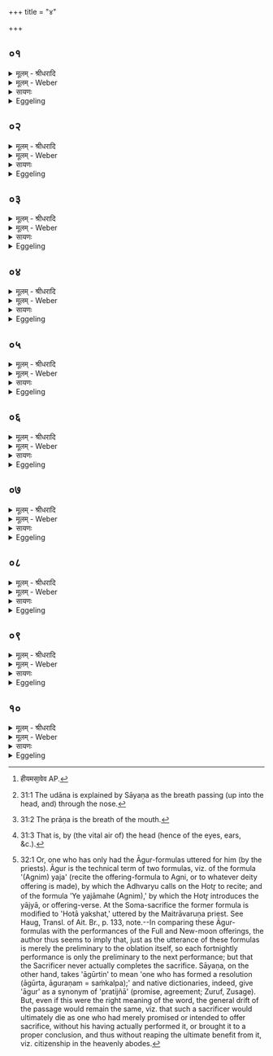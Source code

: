 +++
title = "४"

+++


## ०१
<details><summary>मूलम् - श्रीधरादि</summary>

एष वै पूर्ण᳘माः॥  
(०) य᳘ ऽएष त᳘पत्य᳘हरह᳘र्ह्ये᳘वैष᳘ पूर्णो᳘ ऽथैष᳘ ऽएव द᳘र्शोय᳘च्चन्द्र᳘मा दृदृश᳘ ऽइव᳘ ह्येषः᳘॥
</details>

<details><summary>मूलम् - Weber</summary>

एष वै पूर्ण᳘माः॥  
य᳘ एष त᳘पत्य᳘हरहॗर्ह्येॗवैष᳘ पूर्णो᳘ऽथैष᳘ एव द᳘र्शो य᳘च्चन्द्र᳘मा दृदृश᳘ इवॗ ह्येषः᳟॥
</details>

<details><summary>सायणः</summary>

…
</details>

<details><summary>Eggeling</summary>

1. The full moon, doubtless, is the same as that burning (sun), for he, indeed, is full day by day; and the new moon (darśa) is the same as the moon, for he appears (darś), as it were.
</details>

## ०२
<details><summary>मूलम् - श्रीधरादि</summary>

(षो᳘ ऽथो) अ᳘थो ऽइतर᳘था ऽऽहुः॥  
(रे) एष᳘ ऽएव᳘ पूर्ण᳘मा य᳘च्चन्द्र᳘मा ऽएत᳘स्य ह्य᳘नु पू᳘रणं पौर्णमासी᳘त्याच᳘क्षते᳘ ऽथैष᳘ ऽएव द᳘र्शो य᳘ ऽएष[[!!]] त᳘पति ददृश᳘ ऽइव᳘ ह्येषः᳘॥
</details>

<details><summary>मूलम् - Weber</summary>

अ᳘थो इतर᳘थाहुः॥  
एष᳘ एव᳘ पूर्ण᳘मा य᳘च्चन्द्र᳘मा एत᳘स्य ह्य᳘नु पू᳘रणम् पौर्णमासी᳘त्याच᳘क्षते᳘ऽथैष᳘ एव द᳘र्शो य᳘ ए᳘ष त᳘पति ददृश᳘ इवॗ ह्येषः᳟॥
</details>

<details><summary>सायणः</summary>

…
</details>

<details><summary>Eggeling</summary>

2. But they also say inversely, 'The full moon is the same as the moon, for after the filling up of the latter there is the night of full moon;' and the new moon (darśa) is the same as that burning (sun), for the latter appears, as it were.
</details>

## ०३
<details><summary>मूलम् - श्रीधरादि</summary>

(ष᳘ ऽइ) इय᳘मेव᳘ पूर्ण᳘माः॥  
पू᳘र्णेव᳘ हीयमसा᳘वेव[[!!]] द्यौर्द्द᳘र्शो ददृश᳘ ऽइव᳘ ह्यसौ᳘[[!!]] द्यौः[[!!]]॥
</details>

<details><summary>मूलम् - Weber</summary>

इय᳘मेव᳘ पूर्ण᳘माः॥  
पूॗर्णेवॗ हीय᳘मसा᳘वेव [^wbr_1] द्यौर्द᳘र्शो ददृश᳘ इव ह्य᳘सौ द्यौः᳟॥  

[^wbr_1]: हीयमसा᳘वेव AP.
</details>

<details><summary>सायणः</summary>

…
</details>

<details><summary>Eggeling</summary>

3. The full moon, indeed, is this (earth), for she is, as it were, full; and the new moon is yonder sky, for yonder sky appears (or, is seen), as it were.
</details>

## ०४
<details><summary>मूलम् - श्रीधरादि</summary>

(०) रा᳘त्रिरेव᳘ पूर्ण᳘माः॥  
पू᳘र्णेव᳘ हीयᳫँ᳭ रा᳘त्रिर᳘हरेव द᳘र्शो ददृश᳘ ऽइव᳘ हीदम᳘हरेषा नु᳘ देवत्रा᳘ दर्शपूर्णमास᳘योर्मीमाᳫँ᳭सा[[!!]]॥
</details>

<details><summary>मूलम् - Weber</summary>

रा᳘त्रिरेव᳘ पूर्ण᳘माः॥  
पूॗर्णेवॗ हीयं रा᳘त्रिर᳘हरेव द᳘र्शो ददृश᳘ इवॗ हीदम᳘हरेषा नु᳘ देवत्रा᳘ दर्शपूर्णमास᳘योर्मीमांसा᳟॥
</details>

<details><summary>सायणः</summary>

…
</details>

<details><summary>Eggeling</summary>

4. The full moon, indeed, is the night, for this

night is, as it were, full; and the new moon is the day, for this day appears, as it were. This, then, is the theory regarding the full and new moon in respect of the gods.
</details>

## ०५
<details><summary>मूलम् - श्रीधरादि</summary>

(सा᳘ ऽथा) अ᳘थाध्यात्म᳘म्॥  
(मु) उदान᳘ ऽएव᳘ पूर्ण᳘मा ऽउदाने᳘न᳘ ह्ययं[[!!]] पु᳘रुषः पूर्य्य᳘त ऽइव प्राण᳘ ऽएव द᳘र्शो ददृश᳘ ऽइव᳘ ह्ययं᳘ प्राणस्त᳘देता᳘वन्नाद᳘श्चान्नप्रद᳘श्च दर्शपूर्णमासौ᳘॥
</details>

<details><summary>मूलम् - Weber</summary>

अ᳘थाध्यात्म᳘म्॥  
उदान᳘ एव᳘ पूर्ण᳘मा उदाने᳘न ह्य᳘यम् पु᳘रुषः पूर्य᳘त इव प्राण᳘ एव द᳘र्शो ददृश᳘ इव ह्य᳘य᳘म् प्राणस्त᳘देता᳘वन्नाद᳘श्चान्नप्रद᳘श्च दर्शपूर्णमासौ᳟॥
</details>

<details><summary>सायणः</summary>

…
</details>

<details><summary>Eggeling</summary>

5. Then as to the body. The full moon is the up-breathing, for it is by the up-breathing [^egg_143] that this man is, as it were, filled; and the new moon is the out (and in)-breathing [^egg_144], for this out-breathing appears, as it were: thus, the full and new moon are these two, the eater and the giver of food.

[^egg_143]: 31:1 The udāna is explained by Sāyaṇa as the breath passing (up into the head, and) through the nose.

[^egg_144]: 31:2 The prāṇa is the breath of the mouth.
</details>

## ०६
<details><summary>मूलम् - श्रीधरादि</summary>

प्राण᳘ ऽए᳘वान्नादः᳘॥  
प्राणे᳘न᳘ हीदम᳘न्नमद्य᳘त ऽउदान᳘ ऽए᳘वान्नप्रद᳘ ऽउदाने᳘न᳘ हीदम᳘न्नं प्रदीय᳘ते स यो᳘ हैता᳘वन्नादं᳘ चान्नप्रदं᳘ च दर्शपूर्णमासौ व्वे᳘दान्नादो᳘ हैव᳘ भवति प्र᳘ हास्मा ऽअन्ना᳘द्यं दीयते॥
</details>

<details><summary>मूलम् - Weber</summary>

प्राण᳘ एॗवान्नादः᳟॥  
प्राणे᳘नॗ हीदम᳘न्नमद्य᳘त उदान᳘ एॗवान्नप्रद᳘ उदाने᳘नॗ हीदम᳘न्नम् प्रदीय᳘ते स यो᳘ हैता᳘वन्नादं᳘ चान्नप्रदं᳘ च दर्शपूर्णमासौ वे᳘दान्नादो᳘ हैव᳘ भवति प्र᳘ हास्मा अन्ना᳘द्यं दीयते॥
</details>

<details><summary>सायणः</summary>

…
</details>

<details><summary>Eggeling</summary>

6. The out (and in)-breathing (the mouth) is the eater of food, for by means of the out (and in)-breathing this food is eaten; and the up-breathing is the giver of food, for by the up-breathing [^egg_145] this food is given to him.

[^egg_145]: 31:3 That is, by (the vital air of) the head (hence of the eyes, ears, &c.).
</details>

## ०७
<details><summary>मूलम् - श्रीधरादि</summary>

म᳘न ऽएव᳘ पूर्ण᳘माः॥  
पूर्ण᳘मिव[[!!]] हीदम्म᳘नो व्वा᳘गेव द᳘र्शो ददृश᳘ ऽइव᳘ हीयं व्वाक्त᳘देता᳘वध्यात्मं᳘ प्रत्य᳘क्षं दर्शपूर्णमासौ स य᳘दुपवसथे᳘ व्व्रतोपायनी᳘यमश्ना᳘ति ते᳘नैता᳘वध्यात्मं᳘ प्रत्य᳘क्षं दर्शपूर्णमासौ᳘ प्रीणाति यज्ञे᳘न प्रातर्द्दे᳘वौ॥
</details>

<details><summary>मूलम् - Weber</summary>

म᳘न एव᳘ पूर्ण᳘माः॥  
पूर्ण᳘मिवॗ हीदम् म᳘नो वा᳘गेव द᳘र्शो ददृश᳘ इवॗ हीयं वाक्त᳘देता᳘वध्यात्म᳘म् प्रत्य᳘क्षं दर्शपूर्णमासौ स य᳘दुपवसथे᳘ व्रतोपायनी᳘यमश्ना᳘ति ते᳘नैता᳘वध्यात्म᳘म् प्रत्य᳘क्षं दर्शपूर्णमासौ᳘ प्रीणाति यज्ञे᳘न प्रातर्दै᳘वौ॥
</details>

<details><summary>सायणः</summary>

…
</details>

<details><summary>Eggeling</summary>

7. The full moon is the mind, for full, as it were, is this mind; and the new moon is speech, for this speech appears, as it were. Thus these two are clearly the full and new moon, as regards the body; and inasmuch as on the day of fasting he eats the (food) suitable for eating on the vow, he thereby clearly gratifies these two in regard to the body; and on the morrow (he gratifies them) as gods by sacrifice.
</details>

## ०८
<details><summary>मूलम् - श्रीधरादि</summary>

त᳘दाहुः॥  
(र्य) यन्न᳘ पूर्ण᳘मासाये᳘ति हवि᳘र्गृह्य᳘ते न द᳘र्शाये᳘ति हवि᳘र्गृह्य᳘ते न᳘ पूर्ण᳘मासाया᳘नुब्रूहि न द᳘र्शाया᳘नुब्रूहि न᳘ पूर्ण᳘मासं यज न द᳘र्शं यजेत्य᳘थ के᳘नास्य दर्शपूर्णमासा᳘विष्टौ᳘ भवत ऽइ᳘ति स यम्म᳘नस ऽआघार᳘यति म᳘नो वै᳘ पूर्ण᳘मास्ते᳘न पूर्ण᳘मासं यजत्य᳘थ यं᳘ व्वाच᳘ ऽआघार᳘यति व्वाग्वै द᳘र्शस्ते᳘नो द᳘र्शं यजत्येते᳘नो हास्य दर्शपूर्णमासा᳘विष्टौ᳘ भवतः॥
</details>

<details><summary>मूलम् - Weber</summary>

त᳘दाहुः॥  
यन्न᳘ पूर्ण᳘मासाये᳘ति हवि᳘र्गृह्य᳘ते न द᳘र्शाये᳘ति हवि᳘र्गृह्य᳘ते न᳘ पूर्ण᳘मासाया᳘नुब्रूहि न द᳘र्शाया᳘नुब्रूहि न᳘ पूर्ण᳘मासं यज न द᳘र्शं यजेत्य᳘थ के᳘नास्य दर्शपूर्णमासा᳘विष्टौ᳘ भवत इ᳘ति स यम् म᳘नस आघार᳘यति म᳘नो वै᳘ पूर्ण᳘मास्ते᳘न पूर्ण᳘मासं यजत्य᳘थ यं᳘ वाच᳘ आघार᳘यति वाग्वै द᳘र्शस्ते᳘नो द᳘र्शं यजत्येते᳘नो हास्य दर्शपूर्न्\अमासा᳘विष्टौ᳘ भवतः॥
</details>

<details><summary>सायणः</summary>

…
</details>

<details><summary>Eggeling</summary>

8. As to this they say,--'Seeing that no offering-material is taken out "for the full moon," nor any offering-material "for the new moon," and seeing that he does not say, "Recite the invitatory formula for the full moon," nor "Recite the invitatory formula

for the new moon;" nor "Recite the offering-formula for the full moon," nor "Recite the offering-formula for the new moon," how, then, is offering made to this full and new moon?' Well, when he makes a libation of ghee to the Mind--the full moon being the Mind--he thereby makes offering to the full moon; and when he makes a libation of ghee to Speech--the new moon being Speech--he thereby makes offering to the new moon: and thus offering is made by him to the full and new moon.
</details>

## ०९
<details><summary>मूलम् - श्रीधरादि</summary>

(स्त) तद्धै᳘के चरू नि᳘र्व्वपंति॥ 
पौर्णमास्याᳫँ᳭ स᳘रस्वते ऽमावा᳘स्यायाᳫँ᳭ स᳘रस्वत्या ऽएत᳘त्प्रत्य᳘क्षं दर्शपूर्णमासौ᳘ यजामह ऽइ᳘ति व्व᳘दंतस्त᳘दु त᳘था न᳘ कुर्यान्म᳘नो वै स᳘रस्वान्वाक्स᳘रस्वती स य᳘दे᳘वैता᳘वाघारा᳘वाघार᳘यति त᳘दे᳘वास्य दर्शपूर्णमासा᳘विष्टौ᳘ भवतस्त᳘स्मादेतौ᳘ चरू न नि᳘र्व्वपेत्॥
</details>

<details><summary>मूलम् - Weber</summary>

तद्धै᳘के॥  
चरू नि᳘र्वपन्ति पौर्णमास्याᳫं स᳘रस्वतेऽमावाॗस्यायाᳫं स᳘रस्वत्या एत᳘त्प्रत्य᳘क्षं दर्शपूर्णमासौ᳘ यजामह इ᳘ति व᳘दन्तस्त᳘दु त᳘था न᳘ कुर्यान्म᳘नो वै स᳘रस्वान्वाक्स᳘रस्वती स य᳘देॗवैता᳘वाघारा᳘वाघार᳘यति त᳘देॗवास्य दर्शपूर्णमासा᳘विष्टौ᳘ भवतस्त᳘स्मादेतौ᳘ चरू न नि᳘र्वपेत्॥
</details>

<details><summary>सायणः</summary>

…
</details>

<details><summary>Eggeling</summary>

9. Now, some prepare two messes of rice, one for Sarasvat on the full moon, and one for Sarasvatī on the new moon, saying, 'We thus clearly make offering to the full and new moon.' But let him not do this; for Sarasvat is the Mind, and Sarasvatī is Speech; and thus, in making libations of ghee to these two, offering is made by him to the full and new moon: let him therefore not prepare these two messes of rice.
</details>

## १०
<details><summary>मूलम् - श्रीधरादि</summary>

(त्त᳘) त᳘दाहुः॥  
(रा) आगूर्ती वा᳘ ऽएष᳘ भवति यो᳘ दर्शपूर्णमासा᳘भ्यां य᳘जते पौर्णमासे᳘न᳘ हीष्ट्वा व्वे᳘दामावास्ये᳘न यक्ष्य ऽइ᳘त्यामावास्ये᳘नेष्ट्वा[[!!]] व्वे᳘द पु᳘नः पौर्णमासे᳘न यक्ष्य ऽइ᳘ति स᳘ ऽआगू᳘र्त्ये᳘वामुं᳘ लोकमे᳘ति[[!!]] य᳘दा ऽमुं᳘ लोकमे᳘ति कथम᳘नागूर्ती भवती᳘ति स य᳘दे᳘वैता᳘ ऽउभय᳘त्राघारा᳘वाघार᳘यति त᳘दे᳘वास्य दर्शपूर्णमासौ सं᳘तिष्ठेते स स᳘ᳫँ᳘स्थितयोरेव᳘ दर्शपूर्णमास᳘योर᳘था ऽमुं᳘ लोक᳘मेति तथा᳘ ऽनागूर्ती भवति॥
</details>
<details><summary>मूलम् - Weber</summary>

त᳘दाहुः॥  
आगूर्ती वा᳘ एष᳘ भवति यो᳘ दर्शपूर्णमासा᳘भ्यां य᳘जते पौर्णमेसे᳘नॗ हीष्ट्वा वे᳘दामावास्ये᳘न यक्ष्य इ᳘त्यामावास्ये᳘नेष्ट्वा᳘ वेद पु᳘नः पौर्णमासे᳘न यक्ष्य इ᳘ति स᳘ आगूॗर्त्येॗवामुं᳘ लोक᳘मेति यॗदामुं᳘ लोकमे᳘ति कथम᳘नागूर्ती भवती᳘ति स य᳘देॗवैता᳘ उभय᳘त्राघारा᳘वाघार᳘यति त᳘देॗवास्य दर्शपूर्णमासौ सं᳘तिष्ठेते स स᳘ᳫं᳘स्थितयोरेव᳘ दर्शपूर्णमास᳘योर᳘थामुं᳘ लोक᳘मेति तथा᳘नागूर्ती भवति॥
</details>

<details><summary>सायणः</summary>

…
</details>
<details><summary>Eggeling</summary>

10. As to this they say, 'Surely, he who performs the Full and New-moon offerings becomes a (mere) utterer of the Āgur [^egg_146]; for, when he has performed

[^egg_146]: 32:1 Or, one who has only had the Āgur-formulas uttered for him (by the priests). Āgur is the technical term of two formulas, viz. of the formula '(Agnim) yaja' (recite the offering-formula to Agni, or to whatever deity offering is made), by which the Adhvaryu calls on the Hotr̥ to recite; and of the formula 'Ye yajāmahe (Agnim),' by which the Hotr̥ introduces the yājyā, or offering-verse. At the Soma-sacrifice the former formula is modified to 'Hotā yakshat,' uttered by the Maitrāvaruṇa priest. See Haug, Transl. of Ait. Br., p. 133, note.--In comparing these Āgur-formulas with the performances of the Full and New-moon offerings, the author thus seems to imply that, just as the utterance of these formulas is merely the preliminary to the oblation itself, so each fortnightly  performance is only the preliminary to the next performance; but that the Sacrificer never actually completes the sacrifice. Sāyaṇa, on the other hand, takes 'āgūrtin' to mean 'one who has formed a resolution (āgūrta, āguraṇam = saṁkalpa);' and native dictionaries, indeed, give 'āgur' as a synonym of 'pratijñā' (promise, agreement; Zuruf, Zusage). But, even if this were the right meaning of the word, the general drift of the passage would remain the same, viz. that such a sacrificer would ultimately die as one who had merely promised or intended to offer sacrifice, without his having actually performed it, or brought it to a proper conclusion, and thus without reaping the ultimate benefit from it, viz. citizenship in the heavenly abodes.

the Full-moon offering, he knows that he will perform the New-moon offering; and when he has performed the New-moon offering, he knows that he will again perform the Full-moon offering; thus when he goes to the other world he goes thither as an utterer of the Āgur: how, then, does he become one who has not (merely) uttered the Āgur?' Well, when, on both occasions, he makes those two libations of ghee (to Mind and Speech), then his Full and New-moon offerings become complete; and he goes to the other world after his Full and New-moon offerings are completed, and thus becomes one who has not (merely) uttered the Āgur.
</details>

